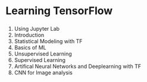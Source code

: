 # Learning TensorFlow
###
1. Using Jupyter Lab
2. Introduction
3. Statistical Modeling with TF
4. Basics of ML
5. Unsupervised Learning
6. Supervised Learning
7. Artifical Neural Networks and Deeplearning with TF
8. CNN for Image analysis
